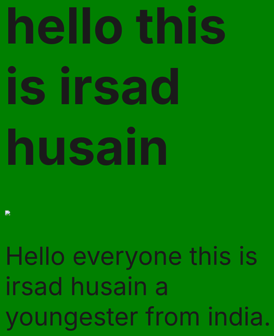 <html>
<head>
	<meta charset="utf-8">
	<meta http-equiv="X-UA-Compatible" content="IE=edge">
	<title>irsad</title>
	<link rel="stylesheet" href="">
</head>
<style>
	body{
		background-color: green;
		font-size: 500%;
	}
</style>
<body>
	<h1>hello this is irsad husain</h1>
	<img src="https://www.talkwalker.com/images/2020/blog-headers/image-analysis.png">
	<style>
			p{
				font-size: 200%
				font-color:yellow
				font-family: italic
			}
		</style>
		<p>Hello everyone this is irsad husain a youngester from india. </p>
	
</body>
</html>
